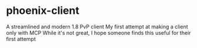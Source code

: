 # phoenix-client
 A streamlined and modern 1.8 PvP client
 My first attempt at making a client only with MCP
 While it's not great, I hope someone finds this useful for their first attempt
